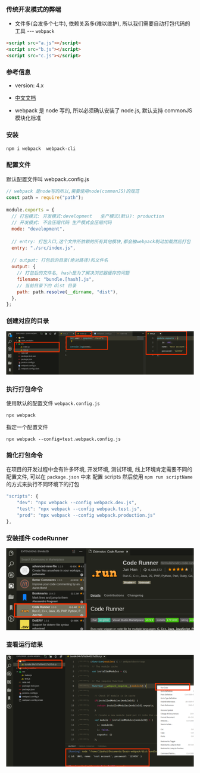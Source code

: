 ### 传统开发模式的弊端

- 文件多(会发多个七牛), 依赖关系多(难以维护), 所以我们需要自动打包代码的工具 --- `webpack`

```html
<script src="a.js"></script>
<script src="b.js"></script>
<script src="c.js"></script>
```

### 参考信息

- version: 4.x

- [中文文档](https://www.webpackjs.com/concepts/#%E5%85%A5%E5%8F%A3-entry-)

- webpack 是 node 写的, 所以必须确认安装了 node.js, 默认支持 commonJS 模块化标准

### 安装

```bash
npm i webpack  webpack-cli
```

### 配置文件

默认配置文件叫 webpack.config.js

```js
// webpack 是node写的所以,需要使用node(commonJS)的规范
const path = require("path");

module.exports = {
  // 打包模式: 开发模式:development   生产模式(默认): production
  // 开发模式: 不会压缩代码 生产模式会压缩代码
  mode: "development",

  // entry: 打包入口,这个文件所依赖的所有其他模块,都会被webpack制动加载然后打包
  entry: "./src/index.js",

  // output: 打包后的目录(绝对路径)和文件名
  output: {
    // 打包后的文件名, hash是为了解决浏览器缓存的问题
    filename: "bundle.[hash].js",
    // 当前目录下的 dist 目录
    path: path.resolve(__dirname, "dist"),
  },
};
```

### 创建对应的目录

![notes_imgs_20200302024333](./images/notes_imgs_20200302024333.png)

### 执行打包命令

使用默认的配置文件 `webpack.config.js`

```
npx webpack
```

指定一个配置文件

```
npx webpack --config=test.webpack.config.js
```

### 简化打包命令

在项目的开发过程中会有许多环境, 开发环境, 测试环境, 线上环境肯定需要不同的配置文件, 可以在 `package.json` 中来
配置 scripts 然后使用 `npm run scriptName` 的方式来执行不同环境下的打包

```js
"scripts": {
    "dev": "npx webpack --config webpack.dev.js",
    "test": "npx webpack --config webpack.test.js",
    "prod": "npx webpack --config webpack.production.js"
},
```

### 安装插件 codeRunner

![20200302023414](./images/20200302023414.png)

### 查看运行结果

![notes_imgs_20200302184158](./images/notes_imgs_20200302184158.png)
